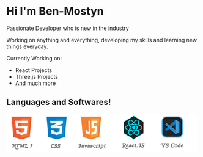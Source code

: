 # Hi I'm Ben-Mostyn

Passionate Developer who is new in the industry

Working on anything and everything, developing my skills and learning new things everyday.

Currently Working on:

- React Projects
- Three.js Projects
- And much more

## Languages and Softwares!

<img src="Logo1.png">
